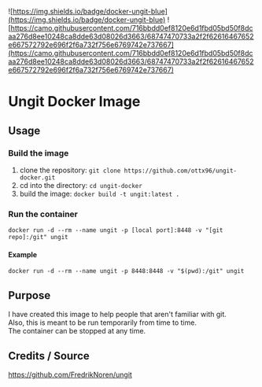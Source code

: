 ![https://img.shields.io/badge/docker-ungit-blue](https://img.shields.io/badge/docker-ungit-blue)
![https://camo.githubusercontent.com/716bbdd0ef8120e6d1fbd05bd50f8dcaa276d8ee10248ca8dde63d08026d3663/68747470733a2f2f62616467652e667572792e696f2f6a732f756e6769742e737667](https://camo.githubusercontent.com/716bbdd0ef8120e6d1fbd05bd50f8dcaa276d8ee10248ca8dde63d08026d3663/68747470733a2f2f62616467652e667572792e696f2f6a732f756e6769742e737667)
# Ungit Docker Image

## Usage

### Build the image
1.  clone the repository: `git clone https://github.com/ottx96/ungit-docker.git`
2.  cd into the directory: `cd ungit-docker`
3.  build the image: `docker build -t ungit:latest .`

### Run the container
`docker run -d --rm --name ungit -p [local port]:8448 -v "[git repo]:/git" ungit`

#### Example
`docker run -d --rm --name ungit -p 8448:8448 -v "$(pwd):/git" ungit`

## Purpose
I have created this image to help people that aren't familiar with git.  
Also, this is meant to be run temporarily from time to time.  
The container can be stopped at any time.

## Credits / Source
https://github.com/FredrikNoren/ungit

